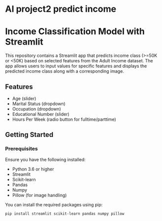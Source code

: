 # AI project2 predict income
# Income Classification Model with Streamlit

This repository contains a Streamlit app that predicts income class (>=50K or <50K) based on selected features from the Adult Income dataset. The app allows users to input values for specific features and displays the predicted income class along with a corresponding image.

## Features

- Age (slider)
- Marital Status (dropdown)
- Occupation (dropdown)
- Educational Number (slider)
- Hours Per Week (radio button for fulltime/parttime)

## Getting Started

### Prerequisites

Ensure you have the following installed:

- Python 3.6 or higher
- Streamlit
- Scikit-learn
- Pandas
- Numpy
- Pillow (for image handling)

You can install the required packages using pip:

```bash
pip install streamlit scikit-learn pandas numpy pillow
